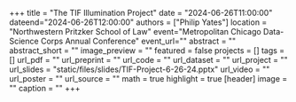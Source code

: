 +++ 
title = "The TIF Illumination Project" 
date = "2024-06-26T11:00:00" 
dateend="2024-06-26T12:00:00" 
authors = ["Philip Yates"] 
location = "Northwestern Pritzker School of Law" 
event="Metropolitan Chicago Data-Science Corps Annual Conference" 
event_url="" 
abstract = "" 
abstract_short = "" 
image_preview = "" 
featured = false 
projects = [] 
tags = [] 
url_pdf = "" 
url_preprint = "" 
url_code = "" 
url_dataset = "" 
url_project = "" 
url_slides = "static/files/slides/TIF-Project-6-26-24.pptx" 
url_video = "" 
url_poster = "" 
url_source = "" 
math = true 
highlight = true 
[header] 
image = "" 
caption = "" 
+++
